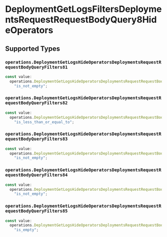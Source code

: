 # DeploymentGetLogsFiltersDeploymentsRequestRequestBodyQuery8HideOperators


## Supported Types

### `operations.DeploymentGetLogsHideOperatorsDeploymentsRequestRequestBodyQueryFilters81`

```typescript
const value:
  operations.DeploymentGetLogsHideOperatorsDeploymentsRequestRequestBodyQueryFilters81 =
    "is_not_empty";
```

### `operations.DeploymentGetLogsHideOperatorsDeploymentsRequestRequestBodyQueryFilters82`

```typescript
const value:
  operations.DeploymentGetLogsHideOperatorsDeploymentsRequestRequestBodyQueryFilters82 =
    "is_less_than_or_equal_to";
```

### `operations.DeploymentGetLogsHideOperatorsDeploymentsRequestRequestBodyQueryFilters83`

```typescript
const value:
  operations.DeploymentGetLogsHideOperatorsDeploymentsRequestRequestBodyQueryFilters83 =
    "is_not_empty";
```

### `operations.DeploymentGetLogsHideOperatorsDeploymentsRequestRequestBodyQueryFilters84`

```typescript
const value:
  operations.DeploymentGetLogsHideOperatorsDeploymentsRequestRequestBodyQueryFilters84 =
    "is_not_empty";
```

### `operations.DeploymentGetLogsHideOperatorsDeploymentsRequestRequestBodyQueryFilters85`

```typescript
const value:
  operations.DeploymentGetLogsHideOperatorsDeploymentsRequestRequestBodyQueryFilters85 =
    "is_empty";
```


